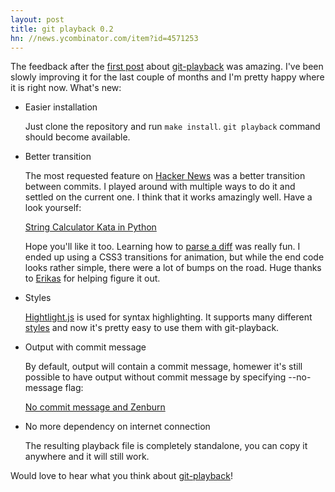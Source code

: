 ```yaml
---
layout: post
title: git playback 0.2
hn: //news.ycombinator.com/item?id=4571253
---
```


The feedback after the [first post](/2012/05/14/git-playback) about [git-playback][repository] was amazing. I've been slowly improving it for the last couple of months and I'm pretty happy where it is right now. What's new:

*   Easier installation

    Just clone the repository and run `make install`. `git playback` command should become available.

*   Better transition

    The most requested feature on [Hacker News](//news.ycombinator.com/item?id=3972107) was a better transition between commits. I played around with multiple ways to do it and settled on the current one. I think that it works amazingly well. Have a look yourself:

    [String Calculator Kata in Python](/static/string-calculator-kata-python-v0.2.html)

    Hope you'll like it too. Learning how to [parse a diff](https://github.com/mmozuras/git-playback/blob/v0.2/git-playback.sh#L209) was really fun. I ended up using a CSS3 transitions for animation, but while the end code looks rather simple, there were a lot of bumps on the road. Huge thanks to [Erikas](//github.com/erikasb) for helping figure it out.

*   Styles

    [Hightlight.js](//softwaremaniacs.org/soft/highlight/en/) is used for syntax highlighting. It supports many different [styles](//softwaremaniacs.org/media/soft/highlight/test.html) and now it's pretty easy to use them with git-playback.

*   Output with commit message

    By default, output will contain a commit message, homewer it's still possible to have output without commit message by specifying --no-message flag:

    [No commit message and Zenburn](/static/string-calculator-kata-python-v0.2-zenburn.html)

*   No more dependency on internet connection

    The resulting playback file is completely standalone, you can copy it anywhere and it will still work.

Would love to hear what you think about [git-playback][repository]!

[repository]: //github.com/mmozuras/git-playback
